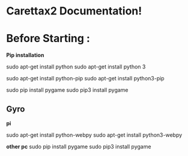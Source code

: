 ﻿# Carettax2 Documentation!




# Before Starting :

**Pip installation**

sudo apt-get install python
sudo apt-get install python 3

sudo apt-get install python-pip
sudo apt-get install python3-pip

sudo pip install pygame
sudo pip3 install pygame




## Gyro
**pi**

sudo apt-get install python-webpy
sudo apt-get install python3-webpy

**other pc**
sudo pip install pygame
sudo pip3 install pygame

